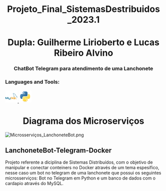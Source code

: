<h1 align="center">Projeto_Final_SistemasDestribuidos_2023.1 
<h1 align="center">Dupla: Guilherme Lirioberto e Lucas Ribeiro Alvino</h1>
<h3 align="center">ChatBot Telegram para atendimento de uma Lanchonete</h3>

<p align="left">
</p>

<h3 align="left">Languages and Tools:</h3>
<p align="left"> <a href="https://www.mysql.com/" target="_blank" rel="noreferrer"> <img src="https://raw.githubusercontent.com/devicons/devicon/master/icons/mysql/mysql-original-wordmark.svg" alt="mysql" width="40" height="40"/> </a> <a href="https://www.python.org" target="_blank" rel="noreferrer"> <img src="https://raw.githubusercontent.com/devicons/devicon/master/icons/python/python-original.svg" alt="python" width="40" height="40"/> </a> </p>

<h1 align="center">Diagrama dos Microserviços</h1>

![Microsserviços_LanchoneteBot.png](https://github.com/Liriogui/Projeto_Final_SistemasDestribuidos_2023.1/blob/main/Microsserviços_LanchoneteBot.png)

## LanchoneteBot-Telegram-Docker
 
Projeto referente a diciplina de Sistemas Distribuídos, com o objetivo de manipular e conectar conteiners no Docker através de um tema espesífico, nesse caso um bot no telegram de uma lanchonete que possui os seguintes microsserviços: Bot no Telegram em Python e um banco de dados com o cardapio através do MySQL.
